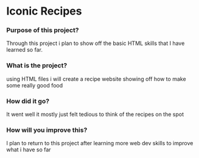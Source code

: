 # Iconic Recipes

### Purpose of this project?
Through this project i plan to show off the basic HTML skills that I have learned so far.

### What is the project?
using HTML files i will create a recipe website showing off how to make some really good food

### How did it go?
It went well it mostly just felt tedious to think of the recipes on the spot

### How will you improve this?
I plan to return to this project after learning more web dev skills to improve what i have so far